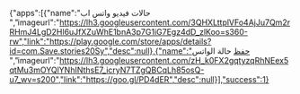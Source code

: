 {"apps":[{"name":"حالات فيديو واتس اب ","imageurl":"https://lh3.googleusercontent.com/3QHXLttplVFo4AjJu7Qm2rRHmJ4LgD2Hl6uJfXZuWhE1bnA3p7G1iG7Egz4dD_zlKoo=s360-rw","link":"https://play.google.com/store/apps/details?id=com.Save.stories20Sy","desc":null},{"name":"حفظ حالة الواتس ","imageurl":"https://lh3.googleusercontent.com/zH_k0FX2gqtyzqRhNEex5qtMu3mOYQlYNhINthsE7_icryN7TZgQBCqLh85osQ-u7_wv=s200","link":"https://goo.gl/PD4dER","desc":null}],"success":1}
